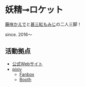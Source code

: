 # 妖精⊸ロケット

[藤咲かえで](https://github.com/ledyba)と[甚三紅もみじ](https://github.com/momiji-san)の二人三脚！

since. 2016～

## 活動拠点

- [公式Webサイト](https://hexe.net/)
- [pixiv](https://www.pixiv.net/users/101966442)
  - [Fanbox](https://fairy-rockets.fanbox.cc/)
  - [Booth](https://fairy-rockets.booth.pm/)
